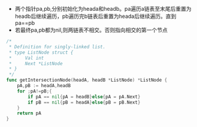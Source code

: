*   两个指针pa,pb,分别初始化为heada和headb。pa遍历a链表至末尾后重置为headb后继续遍历，pb遍历完b链表后重置为heada后继续遍历。直到pa==pb
*   若最终pa,pb都为nil,则两链表不相交。否则指向相交的第一个节点
```go
/*
 * Definition for singly-linked list.
 * type ListNode struct {
 *     Val int
 *     Next *ListNode
 * }
 */
func getIntersectionNode(headA, headB *ListNode) *ListNode {
    pA,pB := headA,headB
    for ;pA!=pB;{
        if pA == nil{pA = headB}else{pA = pA.Next}
        if pB == nil{pB = headA}else{pB = pB.Next}
    }
    return pA
}
```
